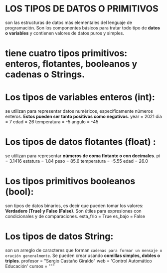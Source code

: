 # LOS TIPOS DE DATOS O **PRIMITIVOS**
 son las estructuras de datos más elementales del lenguaje de programación. Son los componentes básicos para tratar todo tipo de **datos o variables** y contienen valores de datos puros y simples.

# tiene cuatro tipos primitivos: enteros, flotantes, booleanos y cadenas o Strings. 

# Los tipos de variables enteros (int):
 se utilizan para representar datos numéricos, específicamente números enteros. **Estos pueden ser tanto positivos como negativos**.
year = 2021
dia = 7
edad = 26
temperatura = -5
angulo = -45
# Los tipos de datos flotantes (float) :
se utilizan para representar **números de coma flotante o con decimales**. 
pi = 3.1416
estatura = 1.84
peso = 85.6
temperatura = -5.55
edad = 26.0
# Los tipos primitivos booleanos (bool):
 son tipos de datos binarios, es decir que pueden tomar los valores: **Verdadero (True) y Falso (False)**. Son útiles para expresiones con condicionales y de comparaciones.
esta_frio = True
es_bajo = False
# Los tipos de datos String:
 son un arreglo de caracteres que forman `cadenas para formar un mensaje o oración generalmente`. Se pueden crear usando **comillas simples, dobles o triples**. 
profesor = "Sergio Castaño Giraldo"
web = 'Control Automático Educación'
cursos = """